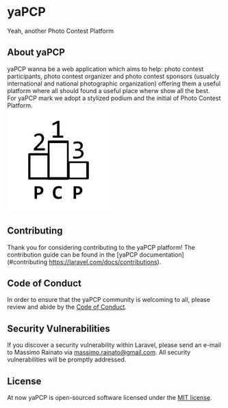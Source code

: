 # yaPCP

Yeah, another Photo Contest Platform

## About yaPCP

yaPCP wanna be a web application which aims to help: photo contest 
participants, photo contest organizer and photo contest sponsors
(usualcly international and national photographic organization)
offering them a useful platform where all should found a useful place
wherw show all the best.  
For yaPCP mark we adopt a stylized podium and the initial of Photo Contest Platform.  
![yaPCP logo](/dev-diary/2025-08/yaPCP_logo%20ver%202025-08-21%20massimo_120px.svg)

## Contributing

Thank you for considering contributing to the yaPCP platform!
The contribution guide can be found in the
[yaPCP documentation](#contributing https://laravel.com/docs/contributions).

## Code of Conduct

In order to ensure that the yaPCP community is welcoming to all, please review and abide by the [Code of Conduct](https://laravel.com/docs/contributions#code-of-conduct).

## Security Vulnerabilities

If you discover a security vulnerability within Laravel, please send an e-mail to Massimo Rainato via [massimo.rainato@gmail.com](mailto:massimo.rainato@gmail.com). All security vulnerabilities will be promptly addressed.

## License

At now yaPCP is open-sourced software licensed under the [MIT license](https://opensource.org/licenses/MIT).  
